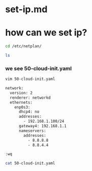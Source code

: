 

# set-ip.md
# how can we set ip?
```bash 
cd /etc/netplan/
```
```bash
ls 
```
### we see 50-cloud-init.yaml
```bash
vim 50-cloud-init.yaml
```
```bash 
network:
  version: 2
  renderer: networkd
  ethernets:
    enp0s3:
      dhcp4: no
      addresses:
        - 192.168.1.100/24
      gateway4: 192.168.1.1
      nameservers:
        addresses:
          - 8.8.8.8
          - 8.8.4.4
```

```bash
:wq
```
```bash
cat 50-cloud-init.yaml
```
